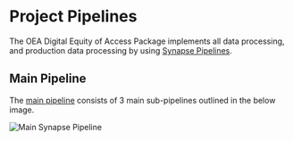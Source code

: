 # Project Pipelines

The OEA Digital Equity of Access Package implements all data processing, and production data processing by using [Synapse Pipelines](https://docs.microsoft.com/en-us/azure/data-factory/concepts-pipelines-activities?toc=%2Fazure%2Fsynapse-analytics%2Ftoc.json&tabs=data-factory). 

## Main Pipeline

The [main pipeline]() consists of 3 main sub-pipelines outlined in the below image. 

![Main Synapse Pipeline](https://github.com/cstohlmann/oea-digital-learning-insights/blob/main/Digital_Equity_of_Access/docs/images/mainPipeline.png "Main Pipeline")
